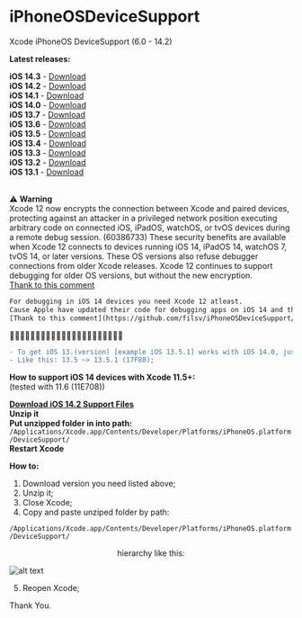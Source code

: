 # iPhoneOSDeviceSupport
Xcode iPhoneOS DeviceSupport (6.0 - 14.2)

**Latest releases:**</br>

**iOS 14.3** - [Download](https://github.com/filsv/iPhoneOSDeviceSupport/raw/master/14.3.zip) </br>
**iOS 14.2** - [Download](https://github.com/filsv/iPhoneOSDeviceSupport/raw/master/14.2.zip) </br>
**iOS 14.1** - [Download](https://github.com/filsv/iPhoneOSDeviceSupport/raw/master/14.1.zip) </br>
**iOS 14.0** - [Download](https://github.com/filsv/iPhoneOSDeviceSupport/raw/master/14.0.zip) </br>
**iOS 13.7** - [Download](https://github.com/filsv/iPhoneOSDeviceSupport/raw/master/13.7.zip) </br>
**iOS 13.6** - [Download](https://github.com/filsv/iPhoneOSDeviceSupport/raw/master/13.6.zip) </br>
**iOS 13.5** - [Download](https://github.com/filsv/iPhoneOSDeviceSupport/raw/master/13.5.zip) </br>
**iOS 13.4** - [Download](https://github.com/filsv/iPhoneOSDeviceSupport/raw/master/13.4.zip) </br>
**iOS 13.3** - [Download](https://github.com/filsv/iPhoneOSDeviceSupport/raw/master/13.3.zip) </br>
**iOS 13.2** - [Download](https://github.com/filsv/iPhoneOSDeviceSupport/raw/master/13.2.zip) </br>
**iOS 13.1** - [Download](https://github.com/filsv/iPhoneOSDeviceSupport/raw/master/13.1.zip)
</br>
</br>


⚠️ **Warning**
</br>
Xcode 12 now encrypts the connection between Xcode and paired devices, protecting against an attacker in a privileged network position executing arbitrary code on connected iOS, iPadOS, watchOS, or tvOS devices during a remote debug session. (60386733)
These security benefits are available when Xcode 12 connects to devices running iOS 14, iPadOS 14, watchOS 7, tvOS 14, or later versions. These OS versions also refuse debugger connections from older Xcode releases. Xcode 12 continues to support debugging for older OS versions, but without the new encryption. </br>
[Thank to this comment](https://github.com/filsv/iPhoneOSDeviceSupport/issues/69#issuecomment-694508149) </br>

```diff
For debugging in iOS 14 devices you need Xcode 12 atleast. 
Cause Apple have updated their code for debugging apps on iOS 14 and that is not compatible on older version of Xcode.
[Thank to this comment](https://github.com/filsv/iPhoneOSDeviceSupport/issues/76#issuecomment-735321146) </br>
```

🚩🚩🚩🚩🚩🚩🚩🚩🚩🚩🚩🚩🚩🚩🚩🚩🚩🚩🚩🚩🚩🚩
```diff
- To get iOS 13.(version) [example iOS 13.5.1] works with iOS 14.0, just rename a folder.
- Like this: 13.5 ~> 13.5.1 (17F80);
```

**How to support iOS 14 devices with Xcode 11.5+:**</br> (tested with 11.6 (11E708))

**[Download iOS 14.2 Support Files](https://github.com/filsv/iPhoneOSDeviceSupport/raw/master/14.2.zip)** </br>
**Unzip it**</br>
**Put unzipped folder in into path:**</br>
```/Applications/Xcode.app/Contents/Developer/Platforms/iPhoneOS.platform/DeviceSupport/```</br>
**Restart Xcode**</br>

**How to:**

1) Download version you need listed above;
2) Unzip it;
3) Close Xcode;
4) Copy and paste unziped folder by path:

```/Applications/Xcode.app/Contents/Developer/Platforms/iPhoneOS.platform/DeviceSupport/```

<p align="center">hierarchy like this:</p>

![alt text](https://github.com/filsv/iPhoneOSDeviceSupport/raw/master/Screen%20Shot%202019-08-02%20at%2015.09.55.png)

5) Reopen Xcode;

Thank You.
